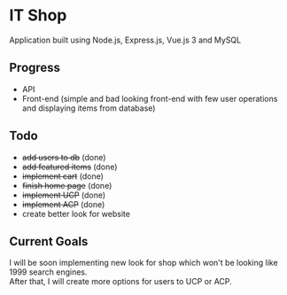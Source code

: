 # IT Shop

Application built using Node.js, Express.js, Vue.js 3 and MySQL

## Progress
 - API
 - Front-end (simple and bad looking front-end with few user operations and displaying items from database)

## Todo
 - ~~add users to db~~ (done)
 - ~~add featured items~~ (done)
 - ~~implement cart~~ (done)
 - ~~finish home page~~ (done)
 - ~~implement UCP~~ (done)
 - ~~implement ACP~~ (done)
 - create better look for website

## Current Goals
I will be soon implementing new look for shop which won't be looking like 1999 search engines.  
After that, I will create more options for users to UCP or ACP.
